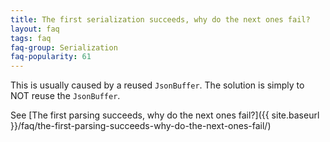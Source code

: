 ```yaml
---
title: The first serialization succeeds, why do the next ones fail?
layout: faq
tags: faq
faq-group: Serialization
faq-popularity: 61
---
```


This is usually caused by a reused `JsonBuffer`.
The solution is simply to NOT reuse the `JsonBuffer`.

See [The first parsing succeeds, why do the next ones fail?]({{ site.baseurl }}/faq/the-first-parsing-succeeds-why-do-the-next-ones-fail/)
